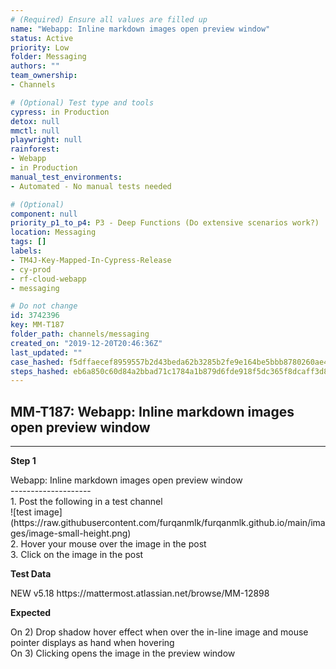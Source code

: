 ```yaml
---
# (Required) Ensure all values are filled up
name: "Webapp: Inline markdown images open preview window"
status: Active
priority: Low
folder: Messaging
authors: ""
team_ownership: 
- Channels

# (Optional) Test type and tools
cypress: in Production
detox: null
mmctl: null
playwright: null
rainforest: 
- Webapp
- in Production
manual_test_environments: 
- Automated - No manual tests needed

# (Optional)
component: null
priority_p1_to_p4: P3 - Deep Functions (Do extensive scenarios work?)
location: Messaging
tags: []
labels: 
- TM4J-Key-Mapped-In-Cypress-Release
- cy-prod
- rf-cloud-webapp
- messaging

# Do not change
id: 3742396
key: MM-T187
folder_path: channels/messaging
created_on: "2019-12-20T20:46:36Z"
last_updated: ""
case_hashed: f5dffaecef8959557b2d43beda62b3285b2fe9e164be5bbb8780260ae460b836b4925a9758799e03d45dcea26e4b0bca
steps_hashed: eb6a850c60d84a2bbad71c1784a1b879d6fde918f5dc365f8dcaff3d80ffd55a489362a3a533c800630819a06b4a6fd1
---
```


## MM-T187: Webapp: Inline markdown images open preview window

---

**Step 1**

Webapp: Inline markdown images open preview window\
\--------------------\
1\. Post the following in a test channel\
!\[test image]\(https\://raw\.githubusercontent.com/furqanmlk/furqanmlk.github.io/main/images/image-small-height.png)\
2\. Hover your mouse over the image in the post\
3\. Click on the image in the post

**Test Data**

NEW v5.18 https\://mattermost.atlassian.net/browse/MM-12898

**Expected**

On 2) Drop shadow hover effect when over the in-line image and mouse pointer displays as hand when hovering\
On 3) Clicking opens the image in the preview window
